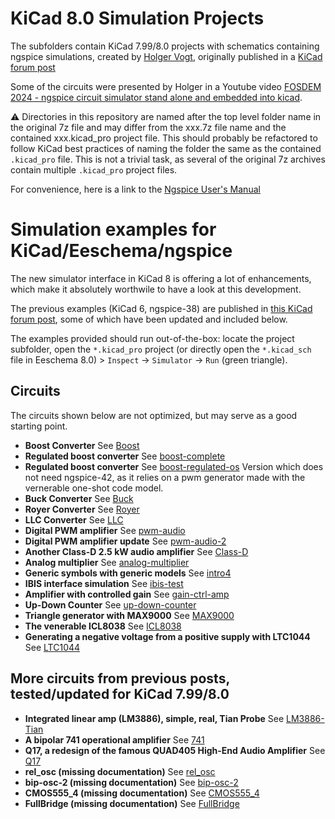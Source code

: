 # KiCad 8.0 Simulation Projects

The subfolders contain KiCad 7.99/8.0 projects with schematics containing ngspice simulations, created by [Holger Vogt](https://forum.kicad.info/u/holger), originally published in a [KiCad forum post](https://forum.kicad.info/t/more-simulation-examples-for-kicad-eeschema-ngspice/45546)

Some of the circuits were presented by Holger in a Youtube video [FOSDEM 2024 - ngspice circuit simulator stand alone and embedded into kicad](https://www.youtube.com/watch?v=hnkTLkVplBI).

:warning: Directories in this repository are named after the top level folder name in the original 7z file and may differ from the xxx.7z file name and the contained xxx.kicad_pro project file. This should probably be refactored to follow KiCad best practices of naming the folder the same as the contained `.kicad_pro` file. This is not a trivial task, as several of the original 7z archives contain multiple `.kicad_pro` project files.

For convenience, here is a link to the [Ngspice User's Manual](https://ngspice.sourceforge.io/docs/ngspice-html-manual/manual.xhtml)

# Simulation examples for KiCad/Eeschema/ngspice

The new simulator interface in KiCad 8 is offering a lot of enhancements, which make it absolutely worthwile to have a look at this development.

The previous examples (KiCad 6, ngspice-38) are published in [this KiCad forum post](https://forum.kicad.info/t/simulation-examples-for-kicad-eeschema-ngspice/34443), some of which have been updated and included below.

The examples provided should run out-of-the-box: locate the project subfolder, open the `*.kicad_pro` project (or directly open the `*.kicad_sch` file in Eeschema 8.0) > `Inspect` -> `Simulator` -> `Run` (green triangle).


## Circuits
The circuits shown below are not optimized, but may serve as a good starting point.

* **Boost Converter** See [Boost](Boost)
* **Regulated boost converter** See [boost-complete](boost-complete)
* **Regulated boost converter** See [boost-regulated-os](boost-regulated-os)
  Version which does not need ngspice-42, as it relies on a pwm generator made with the vernerable one-shot code model.  
* **Buck Converter** See [Buck](Buck)
* **Royer Converter** See [Royer](Royer)
* **LLC Converter** See [LLC](LLC)
* **Digital PWM amplifier** See [pwm-audio](pwm-audio)
* **Digital PWM amplifier update** See [pwm-audio-2](pwm-audio-2)
* **Another Class-D 2.5 kW audio amplifier** See [Class-D](Class-D)
* **Analog multiplier** See [analog-multiplier](analog-multiplier)
* **Generic symbols with generic models** See [intro4](intro4)
* **IBIS interface simulation** See [ibis-test](ibis-test)
* **Amplifier with controlled gain** See [gain-ctrl-amp](gain-ctrl-amp)
* **Up-Down Counter** See [up-down-counter](up-down-counter)
* **Triangle generator with MAX9000** See [MAX9000](MAX9000)
* **The venerable ICL8038** See [ICL8038](ICL8038)
* **Generating a negative voltage from a positive supply with LTC1044** See [LTC1044](LTC1044)


## More circuits from previous posts, tested/updated for KiCad 7.99/8.0

* **Integrated linear amp (LM3886), simple, real, Tian Probe** See [LM3886-Tian](LM3886-Tian)
* **A bipolar 741 operational amplifier** See [741](741)
* **Q17, a redesign of the famous QUAD405 High-End Audio Amplifier** See [Q17](Q17)
* **rel_osc (missing documentation)** See [rel_osc](rel_osc)
* **bip-osc-2 (missing documentation)** See [bip-osc-2](bip-osc-2)
* **CMOS555_4 (missing documentation)** See [CMOS555_4](CMOS555_4)
* **FullBridge (missing documentation)** See [FullBridge](FullBridge)


